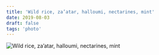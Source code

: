 ```yaml
---
title: 'Wild rice, za’atar, halloumi, nectarines, mint'
date: 2019-08-03
draft: false
tags: 'photo'
---
```


![Wild rice, za’atar, halloumi, nectarines, mint](/media/timstagram/IMG_6452-1564849122496.jpg "Wild rice, za’atar, halloumi, nectarines, mint")